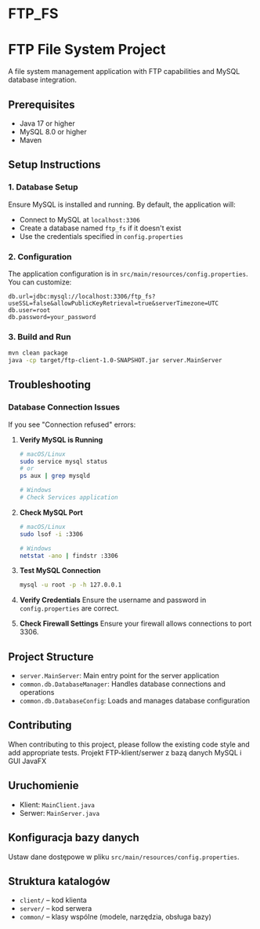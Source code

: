 # FTP_FS
# FTP File System Project

A file system management application with FTP capabilities and MySQL database integration.

## Prerequisites

- Java 17 or higher
- MySQL 8.0 or higher
- Maven

## Setup Instructions

### 1. Database Setup

Ensure MySQL is installed and running. By default, the application will:

- Connect to MySQL at `localhost:3306`
- Create a database named `ftp_fs` if it doesn't exist
- Use the credentials specified in `config.properties`

### 2. Configuration

The application configuration is in `src/main/resources/config.properties`. You can customize:

```properties
db.url=jdbc:mysql://localhost:3306/ftp_fs?useSSL=false&allowPublicKeyRetrieval=true&serverTimezone=UTC
db.user=root
db.password=your_password
```

### 3. Build and Run

```bash
mvn clean package
java -cp target/ftp-client-1.0-SNAPSHOT.jar server.MainServer
```

## Troubleshooting

### Database Connection Issues

If you see "Connection refused" errors:

1. **Verify MySQL is Running**
   ```bash
   # macOS/Linux
   sudo service mysql status
   # or
   ps aux | grep mysqld

   # Windows
   # Check Services application
   ```

2. **Check MySQL Port**
   ```bash
   # macOS/Linux
   sudo lsof -i :3306

   # Windows
   netstat -ano | findstr :3306
   ```

3. **Test MySQL Connection**
   ```bash
   mysql -u root -p -h 127.0.0.1
   ```

4. **Verify Credentials**
   Ensure the username and password in `config.properties` are correct.

5. **Check Firewall Settings**
   Ensure your firewall allows connections to port 3306.

## Project Structure

- `server.MainServer`: Main entry point for the server application
- `common.db.DatabaseManager`: Handles database connections and operations
- `common.db.DatabaseConfig`: Loads and manages database configuration

## Contributing

When contributing to this project, please follow the existing code style and add appropriate tests.
Projekt FTP-klient/serwer z bazą danych MySQL i GUI JavaFX

## Uruchomienie

- Klient: `MainClient.java`
- Serwer: `MainServer.java`

## Konfiguracja bazy danych

Ustaw dane dostępowe w pliku `src/main/resources/config.properties`.

## Struktura katalogów

- `client/` – kod klienta
- `server/` – kod serwera
- `common/` – klasy wspólne (modele, narzędzia, obsługa bazy) 
